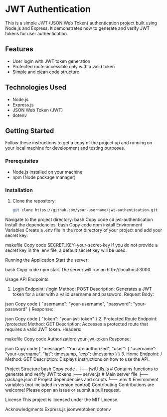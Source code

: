 # JWT Authentication

This is a simple JWT (JSON Web Token) authentication project built using Node.js and Express. It demonstrates how to generate and verify JWT tokens for user authentication.

## Features

- User login with JWT token generation
- Protected route accessible only with a valid token
- Simple and clean code structure

## Technologies Used

- Node.js
- Express.js
- JSON Web Token (JWT)
- dotenv

## Getting Started

Follow these instructions to get a copy of the project up and running on your local machine for development and testing purposes.

### Prerequisites

- Node.js installed on your machine
- npm (Node package manager)

### Installation

1. Clone the repository:
   ```bash
   git clone https://github.com/your-username/jwt-authentication.git
Navigate to the project directory:
bash
Copy code
cd jwt-authentication
Install the dependencies:
bash
Copy code
npm install
Environment Variables
Create a .env file in the root directory of your project and add your secret key:

makefile
Copy code
SECRET_KEY=your-secret-key
If you do not provide a secret key in the .env file, a default secret key will be used.

Running the Application
Start the server:

bash
Copy code
npm start
The server will run on http://localhost:3000.

Usage
API Endpoints
1. Login
Endpoint: /login
Method: POST
Description: Generates a JWT token for a user with a valid username and password.
Request Body:

json
Copy code
{
  "username": "your-username",
  "password": "your-password"
}
Response:

json
Copy code
{
  "token": "your-jwt-token"
}
2. Protected Route
Endpoint: /protected
Method: GET
Description: Accesses a protected route that requires a valid JWT token.
Headers:

makefile
Copy code
Authorization: your-jwt-token
Response:

json
Copy code
{
  "message": "You are authorized",
  "user": {
    "username": "your-username",
    "iat": timestamp,
    "exp": timestamp
  }
}
3. Home
Endpoint: /
Method: GET
Description: Displays instructions on how to use the API.

Project Structure
bash
Copy code
.
├── jwtUtils.js          # Contains functions to generate and verify JWT tokens
├── server.js            # Main server file
├── package.json         # Project dependencies and scripts
└── .env                 # Environment variables (not included in version control)
Contributing
Contributions are welcome! Please open an issue or submit a pull request.

License
This project is licensed under the MIT License.

Acknowledgments
Express.js
jsonwebtoken
dotenv
